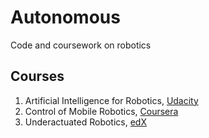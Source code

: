 # Autonomous
Code and coursework on robotics

## Courses
1. Artificial Intelligence for Robotics, [Udacity](https://www.udacity.com/course/artificial-intelligence-for-robotics--cs373)
2. Control of Mobile Robotics, [Coursera](https://www.coursera.org/learn/mobile-robot)
3. Underactuated Robotics, [edX](https://www.edx.org/course/underactuated-robotics-mitx-6-832x-0)
